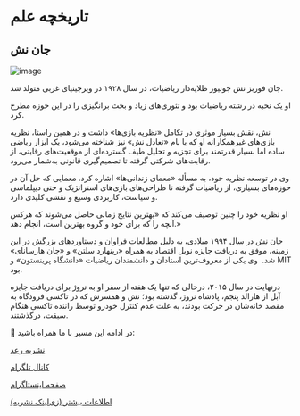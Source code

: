 # تاریخچه علم  


## جان نش


  ![image](https://res.cloudinary.com/ddjzobmdv/image/upload/v1744025476/nash_cdfjcv.jpg)


جان فوربز نش جونیور طلایه‌دار ریاضیات، در سال ۱۹۲۸ در ویرجینیای غربی متولد شد.


او یک نخبه در رشته ریاضیات بود و تئوری‌های زیاد و بحث‌ برانگیزی را در این حوزه مطرح کرد.
  

نش، نقش بسیار موثری در تکامل «نظریه بازی‌ها» داشت و در همین راستا، نظریه بازی‌های غیرهمکارانه او که با نام «تعادل نش» نیز شناخته می‌شود، یک ابزار ریاضی ساده اما بسیار قدرتمند برای تجزیه و تحلیل طیف گسترده‌ای از موقعیت‌های رقابتی، از رقابت‌های شرکتی گرفته تا تصمیم‌گیری قانونی به‌شمار می‌رود.
  

وی در توسعه نظریه خود، به مسأله «معمای زندانی‌ها» اشاره کرد. معمایی که حل آن در حوزه‌های بسیاری، از ریاضیات گرفته تا طراحی‌های بازی‌های استراتژیک و حتی دیپلماسی و سیاست، کاربردی وسیع و نقشی کلیدی دارد.


او نظریه خود را چنین توصیف می‌کند که «بهترین نتایج زمانی حاصل می‌شوند که هرکس آنچه را که برای خود و گروه بهترین است، انجام دهد.»


جان نش در سال ۱۹۹۴ میلادی، به دلیل مطالعات فراوان و دستاوردهای بزرگش در این زمینه، موفق به دریافت جایزه نوبل اقتصاد به‌ همراه «رینهارد سلتن» و «جان هارسانای» شد.  وی یکی از معروف‌ترین استادان و دانشمندان ریاضیات «دانشگاه پرینستون» و MIT بود.

  
درنهایت در سال ۲۰۱۵، درحالی که تنها یک هفته از سفر او به نروژ برای دریافت جایزه آبل از هارالد پنجم، پادشاه نروژ، گذشته بود؛ نش و همسرش که در تاکسی فرودگاه به مقصد خانه‌شان در حرکت بودند، به علت عدم کنترل خودرو توسط راننده تاکسی هنگام سبقت، درگذشتند.

  
🔹 در ادامه این مسیر با ما همراه باشید:


[نشریه رعد](/نشریه)


[کانال تلگرام](https://t.me/RaadJournal)


[صفحه اینستاگرام](https://www.instagram.com/raadjournal)


[اطلاعات بیشتر (زی‌لینک نشریه)](https://zil.ink/raadjournal)
